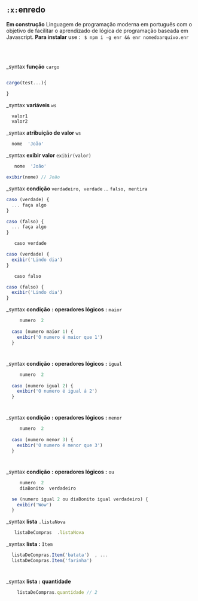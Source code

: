 ## `:x:`enredo 

**Em construção**  Linguagem de programação moderna em português com o objetivo de facilitar o aprendizado de lógica de programação baseada em Javascript. **Para instalar** use : ` $ npm i -g enr && enr nomedoarquivo.enr`

<br>
<br>

_syntax **função** `cargo`  
```javascript

cargo(test...){

}
```

_syntax **variáveis** `ws`  
```javascript
  valor1
  valor2
```

_syntax **atribuição de valor** `ws`  
```javascript
  nome  'João'
```

_syntax **exibir valor** `exibir(valor)`   
```javascript
   nome  'João'

exibir(nome) // João
```

_syntax **condição** `verdadeiro, verdade` ...  `falso, mentira`
```javascript
caso (verdade) {
  ... faça algo
}
```
```javascript
caso (falso) {
  ... faça algo
}
```
```javascript
   caso verdade

caso (verdade) {
  exibir('Lindo dia')
}
```
```javascript
   caso falso

caso (falso) {
  exibir('Lindo dia')
}
```

_syntax **condição** **:** **operadores lógicos** **:** `maior`

```javascript
     numero  2
  
  caso (numero maior 1) {
    exibir('O numero é maior que 1')
  }

```
#

_syntax **condição** **:** **operadores lógicos** **:** `igual`

```javascript
     numero  2
  
  caso (numero igual 2) {
    exibir('O numero é igual á 2')
  }
```

#

_syntax **condição** **:** **operadores lógicos** **:** `menor`

```javascript
     numero  2
  
  caso (numero menor 3) {
    exibir('O numero é menor que 3')
  }
  ```
#

_syntax **condição** **:** **operadores lógicos** **:** `ou`

```javascript
     numero  2
     diaBonito  verdadeiro

  se (numero igual 2 ou diaBonito igual verdadeiro) {
    exibir('Wow')
  }
  ```

_syntax **lista** `.listaNova`  
```javascript
   listaDeCompras  .listaNova
```

_syntax **lista** **:** `Item`

  ```javascript
    listaDeCompras.Item('batata')  , ...
    listaDeCompras.Item('farinha')
  ```

#

_syntax **lista** **:** **quantidade**

```javascript
    listaDeCompras.quantidade // 2
  ```
